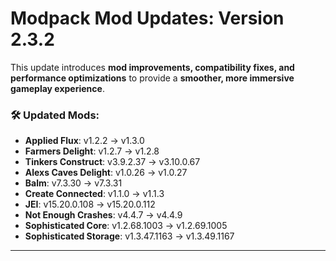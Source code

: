 # **Modpack Mod Updates**: Version 2.3.2 

This update introduces **mod improvements, compatibility fixes, and performance optimizations** to provide a **smoother, more immersive gameplay experience**.  
### 🛠 **Updated Mods:**  
- **Applied Flux**: v1.2.2 → v1.3.0
- **Farmers Delight**: v1.2.7 → v1.2.8
- **Tinkers Construct**: v3.9.2.37 → v3.10.0.67
- **Alexs Caves Delight**: v1.0.26 → v1.0.27
- **Balm**: v7.3.30 → v7.3.31
- **Create Connected**: v1.1.0 → v1.1.3
- **JEI**: v15.20.0.108 → v15.20.0.112
- **Not Enough Crashes**: v4.4.7 → v4.4.9
- **Sophisticated Core**: v1.2.68.1003 → v1.2.69.1005
- **Sophisticated Storage**: v1.3.47.1163 → v1.3.49.1167
---
